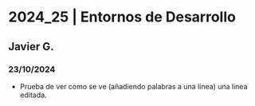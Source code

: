 # 2024_25 | Entornos de Desarrollo
## Javier G.
### 23/10/2024
- Prueba de ver como se ve (añadiendo palabras a una línea) una linea editada.
